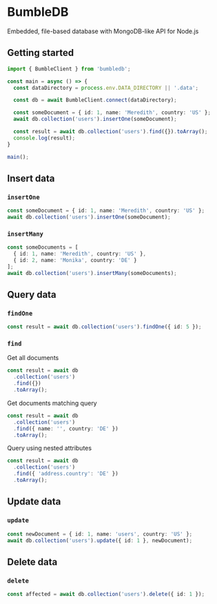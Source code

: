 # BumbleDB

Embedded, file-based database with MongoDB-like API for Node.js

## Getting started

```ts
import { BumbleClient } from 'bumbledb';

const main = async () => {
  const dataDirectory = process.env.DATA_DIRECTORY || '.data';

  const db = await BumbleClient.connect(dataDirectory);

  const someDocument = { id: 1, name: 'Meredith', country: 'US' };
  await db.collection('users').insertOne(someDocument);

  const result = await db.collection('users').find({}).toArray();
  console.log(result);
}

main();
```

## Insert data

### `insertOne`

```ts
const someDocument = { id: 1, name: 'Meredith', country: 'US' };
await db.collection('users').insertOne(someDocument);
```

### `insertMany`

```ts
const someDocuments = [
  { id: 1, name: 'Meredith', country: 'US' },
  { id: 2, name: 'Monika', country: 'DE' }
];
await db.collection('users').insertMany(someDocuments);
```

## Query data

### `findOne`

```ts
const result = await db.collection('users').findOne({ id: 5 });
```

### `find`

Get all documents

```ts
const result = await db
  .collection('users')
  .find({})
  .toArray();
```

Get documents matching query

```ts
const result = await db
  .collection('users')
  .find({ name: '', country: 'DE' })
  .toArray();
```

Query using nested attributes

```ts
const result = await db
  .collection('users')
  .find({ 'address.country': 'DE' })
  .toArray();
```

## Update data

### `update`

```ts
const newDocument = { id: 1, name: 'users', country: 'US' };
await db.collection('users').update({ id: 1 }, newDocument);
```

## Delete data

### `delete`

```ts
const affected = await db.collection('users').delete({ id: 1 });
```